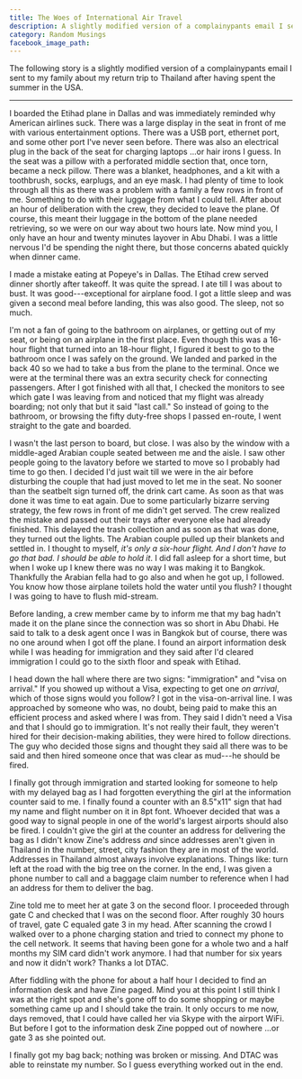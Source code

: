 ```yaml
---
title: The Woes of International Air Travel
description: A slightly modified version of a complainypants email I sent to my family about my return to Thailand.
category: Random Musings
facebook_image_path:
---
```


The following story is a slightly modified version of a complainypants email I sent to my family about my return trip to Thailand after having spent the summer in the USA.

<hr>

I boarded the Etihad plane in Dallas and was immediately reminded why American airlines suck. There was a large display in the seat in front of me with various entertainment options. There was a USB port, ethernet port, and some other port I've never seen before. There was also an electrical plug in the back of the seat for charging laptops ...or hair irons I guess. In the seat was a pillow with a perforated middle section that, once torn, became a neck pillow. There was a blanket, headphones, and a kit with a toothbrush, socks, earplugs, and an eye mask. I had plenty of time to look through all this as there was a problem with a family a few rows in front of me. Something to do with their luggage from what I could tell. After about an hour of deliberation with the crew, they decided to leave the plane. Of course, this meant their luggage in the bottom of the plane needed retrieving, so we were on our way about two hours late. Now mind you, I only have an hour and twenty minutes layover in Abu Dhabi. I was a little nervous I'd be spending the night there, but those concerns abated quickly when dinner came.

I made a mistake eating at Popeye's in Dallas. The Etihad crew served dinner shortly after takeoff. It was quite the spread. I ate till I was about to bust. It was good---exceptional for airplane food. I got a little sleep and was given a second meal before landing, this was also good. The sleep, not so much.

I'm not a fan of going to the bathroom on airplanes, or getting out of my seat, or being on an airplane in the first place. Even though this was a 16-hour flight that turned into an 18-hour flight, I figured it best to go to the bathroom once I was safely on the ground. We landed and parked in the back 40 so we had to take a bus from the plane to the terminal. Once we were at the terminal there was an extra security check for connecting passengers. After I got finished with all that, I checked the monitors to see which gate I was leaving from and noticed that my flight was already boarding; not only that but it said "last call." So instead of going to the bathroom, or browsing the fifty duty-free shops I passed en-route, I went straight to the gate and boarded.

I wasn't the last person to board, but close. I was also by the window with a middle-aged Arabian couple seated between me and the aisle. I saw other people going to the lavatory before we started to move so I probably had time to go then. I decided I'd just wait till we were in the air before disturbing the couple that had just moved to let me in the seat. No sooner than the seatbelt sign turned off, the drink cart came. As soon as that was done it was time to eat again. Due to some particularly bizarre serving strategy, the few rows in front of me didn't get served. The crew realized the mistake and passed out their trays after everyone else had already finished. This delayed the trash collection and as soon as that was done, they turned out the lights. The Arabian couple pulled up their blankets and settled in. I thought to myself, *it's only a six-hour flight. And I don't have to go that bad. I should be able to hold it*. I did fall asleep for a short time, but when I woke up I knew there was no way I was making it to Bangkok. Thankfully the Arabian fella had to go also and when he got up, I followed. You know how those airplane toilets hold the water until you flush? I thought I was going to have to flush mid-stream.

Before landing, a crew member came by to inform me that my bag hadn't made it on the plane since the connection was so short in Abu Dhabi. He said to talk to a desk agent once I was in Bangkok but of course, there was no one around when I got off the plane. I found an airport information desk while I was heading for immigration and they said after I'd cleared immigration I could go to the sixth floor and speak with Etihad.

I head down the hall where there are two signs: "immigration" and "visa on arrival." If you showed up without a Visa, expecting to get one *on arrival*, which of those signs would you follow? I got in the visa-on-arrival line. I was approached by someone who was, no doubt, being paid to make this an efficient process and asked where I was from. They said I didn't need a Visa and that I should go to immigration. It's not really their fault, they weren't hired for their decision-making abilities, they were hired to follow directions. The guy who decided those signs and thought they said all there was to be said and then hired someone once that was clear as mud---he should be fired.

I finally got through immigration and started looking for someone to help with my delayed bag as I had forgotten everything the girl at the information counter said to me. I finally found a counter with an 8.5"x11" sign that had my name and flight number on it in 8pt font. Whoever decided that was a good way to signal people in one of the world's largest airports should also be fired. I couldn't give the girl at the counter an address for delivering the bag as I didn't know Zine's address *and* since addresses aren't given in Thailand in the number, street, city fashion they are in most of the world. Addresses in Thailand almost always involve explanations. Things like: turn left at the road with the big tree on the corner. In the end, I was given a phone number to call and a baggage claim number to reference when I had an address for them to deliver the bag.

Zine told me to meet her at gate 3 on the second floor. I proceeded through gate C and checked that I was on the second floor. After roughly 30 hours of travel, gate C equaled gate 3 in my head. After scanning the crowd I walked over to a phone charging station and tried to connect my phone to the cell network. It seems that having been gone for a whole two and a half months my SIM card didn't work anymore. I had that number for six years and now it didn't work? Thanks a lot DTAC.

After fiddling with the phone for about a half hour I decided to find an information desk and have Zine paged. Mind you at this point I still think I was at the right spot and she's gone off to do some shopping or maybe something came up and I should take the train. It only occurs to me now, days removed, that I could have called her via Skype with the airport WiFi. But before I got to the information desk Zine popped out of nowhere ...or gate 3 as she pointed out.

I finally got my bag back; nothing was broken or missing. And DTAC was able to reinstate my number. So I guess everything worked out in the end.
